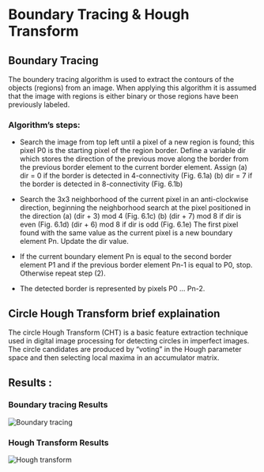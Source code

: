 # Boundary Tracing & Hough Transform

## Boundary Tracing

The boundery tracing algorithm is used to extract the contours of the objects (regions) 
from an image. When applying this algorithm it is assumed that the image with regions is 
either binary or those regions have been previously labeled. 

### Algorithm’s steps: 

- Search the image from top left until a pixel of a new region is found; this pixel P0
is the starting pixel of the region border. Define a variable dir which stores the 
direction of the previous move along the border from the previous border element 
to the current border element. Assign 
(a) dir = 0 if the border is detected in 4-connectivity (Fig. 6.1a) 
(b) dir = 7 if the border is detected in 8-connectivity (Fig. 6.1b) 

- Search the 3x3 neighborhood of the current pixel in an anti-clockwise direction, 
beginning the neighborhood search at the pixel positioned in the direction 
(a) (dir + 3) mod 4 (Fig. 6.1c) 
(b) (dir + 7) mod 8 if dir is even (Fig. 6.1d) 
(dir + 6) mod 8 if dir is odd (Fig. 6.1e) 
The first pixel found with the same value as the current pixel is a new boundary 
element Pn. Update the dir value. 

- If the current boundary element Pn is equal to the second border element P1 and if 
the previous border element Pn-1 is equal to P0, stop. Otherwise repeat step (2). 

- The detected border is represented by pixels P0 … Pn-2. 

## Circle Hough Transform brief explaination

The circle Hough Transform (CHT) is a basic feature extraction 
technique used in digital image processing for detecting circles in imperfect images.
The circle candidates are produced by “voting” in the Hough 
parameter space and then selecting local maxima in an accumulator matrix.

## Results :

### Boundary tracing Results 


![Boundary tracing](https://user-images.githubusercontent.com/61361818/173068169-f3b57d95-e7df-425a-976d-3234ed15d645.PNG)


### Hough Transform Results 


![Hough transform](https://user-images.githubusercontent.com/61361818/173068285-7442b668-bdbd-4cba-8b0d-b8c1021923c1.PNG)

